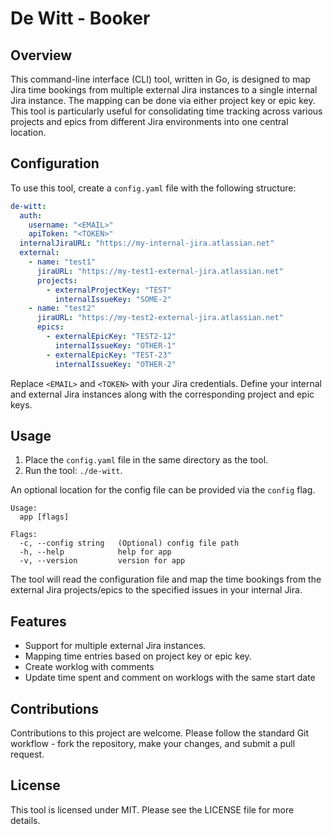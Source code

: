 
# De Witt - Booker

## Overview
This command-line interface (CLI) tool, written in Go, is designed to map Jira time bookings from multiple external Jira instances to a single internal Jira instance. The mapping can be done via either project key or epic key. This tool is particularly useful for consolidating time tracking across various projects and epics from different Jira environments into one central location.

## Configuration
To use this tool, create a `config.yaml` file with the following structure:

```yaml
de-witt:
  auth:
    username: "<EMAIL>"
    apiToken: "<TOKEN>"
  internalJiraURL: "https://my-internal-jira.atlassian.net"
  external:
    - name: "test1"
      jiraURL: "https://my-test1-external-jira.atlassian.net"
      projects:
        - externalProjectKey: "TEST"
          internalIssueKey: "SOME-2"
    - name: "test2"
      jiraURL: "https://my-test2-external-jira.atlassian.net"
      epics:
        - externalEpicKey: "TEST2-12"
          internalIssueKey: "OTHER-1"
        - externalEpicKey: "TEST-23"
          internalIssueKey: "OTHER-2"
```

Replace `<EMAIL>` and `<TOKEN>` with your Jira credentials. Define your internal and external Jira instances along with the corresponding project and epic keys.

## Usage
1. Place the `config.yaml` file in the same directory as the tool.
2. Run the tool: `./de-witt`.

An optional location for the config file can be provided via the `config` flag.

```
Usage:
  app [flags]

Flags:
  -c, --config string   (Optional) config file path
  -h, --help            help for app
  -v, --version         version for app
```

The tool will read the configuration file and map the time bookings from the external Jira projects/epics to the specified issues in your internal Jira.

## Features
- Support for multiple external Jira instances.
- Mapping time entries based on project key or epic key.
- Create worklog with comments
- Update time spent and comment on worklogs with the same start date

## Contributions
Contributions to this project are welcome. Please follow the standard Git workflow - fork the repository, make your changes, and submit a pull request.

## License
This tool is licensed under MIT. Please see the LICENSE file for more details.